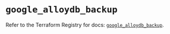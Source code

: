 # `google_alloydb_backup`

Refer to the Terraform Registry for docs: [`google_alloydb_backup`](https://registry.terraform.io/providers/hashicorp/google/6.39.0/docs/resources/alloydb_backup).
